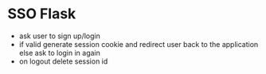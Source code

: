 # SSO Flask

- ask user to sign up/login
- if valid generate session cookie and redirect user back to the application else ask to login in again
- on logout delete session id
